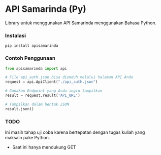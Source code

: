 # API Samarinda (Py)
Library untuk menggunakan API Samarinda menggunakan Bahasa Python.

### Instalasi
```
pip install apisamarinda
```

### Contoh Penggunaan

```Python
from apisamarinda import api

# File api_auth.json bisa diunduh melalui halaman API Anda
request = api.ApiClient("./api_auth.json")

# Gunakan Endpoint yang Anda ingin tampilkan
result = request.result('API_URL')

# Tampilkan dalam bentuk JSON
result.json()
```

### TODO
Ini masih tahap uji coba karena bertepatan dengan tugas kuliah yang maksain pake Python.
- Saat ini hanya mendukung GET